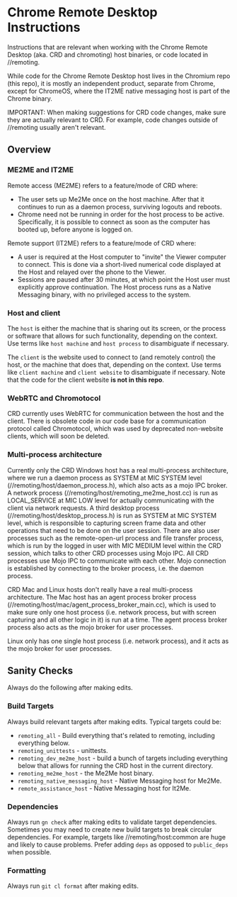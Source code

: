 # Chrome Remote Desktop Instructions

Instructions that are relevant when working with the Chrome Remote Desktop (aka.
CRD and chromoting) host binaries, or code located in //remoting.

While code for the Chrome Remote Desktop host lives in the Chromium repo (this
repo), it is mostly an independent product, separate from Chrome, except for
ChromeOS, where the IT2ME native messaging host is part of the Chrome binary.

IMPORTANT: When making suggestions for CRD code changes, make sure they are
actually relevant to CRD. For example, code changes outside of //remoting
usually aren't relevant.

## Overview

### ME2ME and IT2ME

Remote access (ME2ME) refers to a feature/mode of CRD where:

*   The user sets up Me2Me once on the host machine. After that it continues to
    run as a daemon process, surviving logouts and reboots.
*   Chrome need not be running in order for the host process to be active.
    Specifically, it is possible to connect as soon as the computer has booted
    up, before anyone is logged on.

Remote support (IT2ME) refers to a feature/mode of CRD where:

*   A user is required at the Host computer to "invite" the Viewer computer to
    connect. This is done via a short-lived numerical code displayed at the Host
    and relayed over the phone to the Viewer.
*   Sessions are paused after 30 minutes, at which point the Host user must
    explicitly approve continuation. The Host process runs as a Native Messaging
    binary, with no privileged access to the system.

### Host and client

The `host` is either the machine that is sharing out its screen, or the process
or software that allows for such functionality, depending on the context. Use
terms like `host machine` and `host process` to disambiguate if necessary.

The `client` is the website used to connect to (and remotely control) the host,
or the machine that does that, depending on the context. Use terms like `client
machine` and `client website` to disambiguate if necessary. Note that the code
for the client website **is not in this repo**.

### WebRTC and Chromotocol

CRD currently uses WebRTC for communication between the host and the client.
There is obsolete code in our code base for a communication protocol called
Chromotocol, which was used by deprecated non-website clients, which will soon
be deleted.

### Multi-process architecture

Currently only the CRD Windows host has a real multi-process architecture, where
we run a daemon process as SYSTEM at MIC SYSTEM level
(//remoting/host/daemon_process.h), which also acts as a mojo IPC broker. A
network process (//remoting/host/remoting_me2me_host.cc) is run as LOCAL_SERVICE
at MIC LOW level for actually communicating with the client via network
requests. A third desktop process (//remoting/host/desktop_process.h) is run as
SYSTEM at MIC SYSTEM level, which is responsible to capturing screen frame data
and other operations that need to be done on the user session. There are also
user processes such as the remote-open-url process and file transfer process,
which is run by the logged in user with MIC MEDIUM level within the CRD session,
which talks to other CRD processes using Mojo IPC. All CRD processes use Mojo
IPC to communicate with each other. Mojo connection is established by connecting
to the broker process, i.e. the daemon process.

CRD Mac and Linux hosts don't really have a real multi-process architecture. The
Mac host has an agent process broker process
(//remoting/host/mac/agent_process_broker_main.cc), which is used to make sure
only one host process (i.e. network process, but with screen capturing and all
other logic in it) is run at a time. The agent process broker process also acts
as the mojo broker for user processes.

Linux only has one single host process (i.e. network process), and it acts as
the mojo broker for user processes.

## Sanity Checks

Always do the following after making edits.

### Build Targets

Always build relevant targets after making edits. Typical targets could be:

*   `remoting_all` - Build everything that's related to remoting, including
    everything below.
*   `remoting_unittests` - unittests.
*   `remoting_dev_me2me_host` - build a bunch of targets including everything
    below that allows for running the CRD host in the current directory.
*   `remoting_me2me_host` - the Me2Me host binary.
*   `remoting_native_messaging_host` - Native Messaging host for Me2Me.
*   `remote_assistance_host` - Native Messaging host for It2Me.

### Dependencies

Always run `gn check` after making edits to validate target dependencies.
Sometimes you may need to create new build targets to break circular
dependencies. For example, targets like //remoting/host:common are huge and
likely to cause problems. Prefer adding `deps` as opposed to `public_deps` when
possible.

### Formatting

Always run `git cl format` after making edits.
